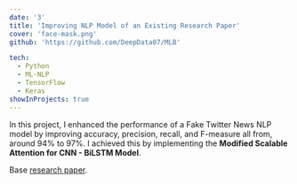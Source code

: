 ```yaml
---
date: '3'
title: 'Improving NLP Model of an Existing Research Paper'
cover: 'face-mask.png' 
github: 'https://github.com/DeepData07/MLB'

tech:
  - Python
  - ML-NLP
  - TensorFlow
  - Keras
showInProjects: true
---
```


In this project, I enhanced the performance of a Fake Twitter News NLP model by improving accuracy, precision, recall, and F-measure all from, around 94% to 97%. I achieved this by implementing the **Modified Scalable Attention for CNN - BiLSTM Model**.

Base [research paper](https://www.researchgate.net/publication/347382399_Fake_and_Real_News_detection_Using_Python).


